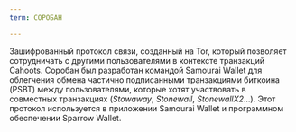 ```yaml
---
term: СОРОБАН

---
```

Зашифрованный протокол связи, созданный на Tor, который позволяет сотрудничать с другими пользователями в контексте транзакций Cahoots. Соробан был разработан командой Samourai Wallet для облегчения обмена частично подписанными транзакциями биткоина (PSBT) между пользователями, которые хотят участвовать в совместных транзакциях (*Stowaway*, *Stonewall*, *StonewallX2*...). Этот протокол используется в приложении Samourai Wallet и программном обеспечении Sparrow Wallet.